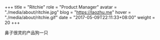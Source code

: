 +++
title = "Ritchie"
role = "Product Manager"
avatar = "./media/about/ritchie.jpg"
blog = "https://laozhu.me"
hover = "./media/about/ritchie.gif"
date = "2017-05-09T22:11:33+08:00"
weight = 20
+++

鼻子很灵的产品狗一只
